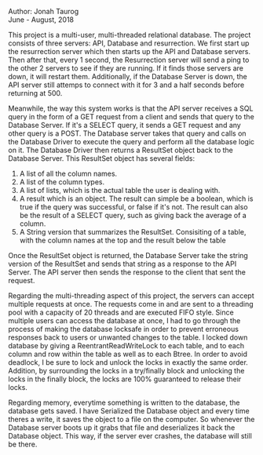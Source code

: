 Author: Jonah Taurog  
June - August, 2018

This project is a multi-user, multi-threaded relational database.
The project consists of three servers: API, Database and resurrection.
We first start up the resurrection server which then starts 
up the API and Database servers. 
Then after that, every 1 second, the Resurrection server will send a ping 
to the other 2 servers to see if they are running. If it finds those servers 
are down, it will restart them. Additionally, if the Database Server is down, the API server
still attemps to connect with it for 3 and a half seconds before returning at 500.

Meanwhile, the way this system works is that the API server receives a SQL query
in the form of a GET request from a client and sends that query to the Database Server.
If it's a SELECT query, it sends a GET request and any other query is a POST.
The Database server takes that query and calls on the Database Driver to
execute the query and perform all the database logic on it. 
The Database Driver then returns a ResultSet object back to the Database Server.
This ResultSet object has several fields:
1. A list of all the column names.
2. A list of the column types.
3. A list of lists, which is the actual table the user is dealing with. 
4. A  result which is an object. The result can simple be a boolean, which 
    is true if the query was successful, or false if it's not. The result
    can also be the result of a SELECT query, such as giving back the average of 
    a column.
5. A String version that summarizes the ResultSet. Consisiting of a table,
 with the column names at the top and the result below the table
   
Once the ResultSet object is returned, the Database Server take the string version of
the ResultSet and sends that string as a response to the API Server. The API server 
then sends the response to the client that sent the request. 

Regarding the multi-threading aspect of this project, the servers can accept 
multiple requests at once. The requests come in and are sent to a threading pool
with a capacity of 20 threads and are executed FIFO style. 
Since multiple users can access the database at once, I had to go through the process of 
making the database locksafe in order to prevent erroneous responses back to users or unwanted
changes to the table.
I locked down database by giving a ReentrantReadWriteLock to each table, and to each column and row within
the table as well as to each Btree. In order to avoid deadlock, I be sure to lock and unlock
the locks in exactly the same order. Addition, by surrounding the locks in a try/finally block and unlocking the
locks in the finally block, the locks are 100% guaranteed to release their locks. 

Regarding memory, everytime something is written to the database, the database gets saved.
I have Serialized the Database object and every time theres a write, it 
saves the object to a file on the computer. So whenever the Database server boots up it 
grabs that file and deserializes it back the Database object. This way, if the server ever 
crashes, the database will still be there.

